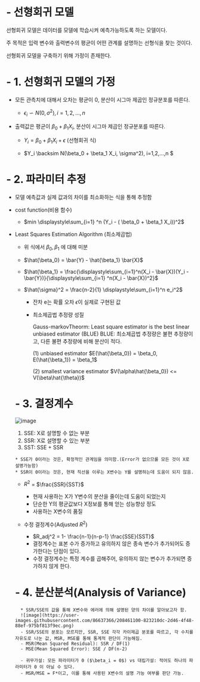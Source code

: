 # - 선형회귀 모델

 선형회귀 모델은 데이터를 모델에 학습시켜 예측가능하도록 하는 모델이다.
 
 주 목적은 입력 변수와 출력변수의 평균이 어떤 관계를 설명하는 선형식을 찾는 것이다.
 
 선형회귀 모델을 구축하기 위해 가정이 존재한다.
 

# - 1. 선형회귀 모델의 가정
 * 모든 관측치에 대해서 오차는 평균이 0, 분산이 시그마 제곱인 정규분포를 따른다.
 
   * $\epsilon_i \backsim N(0, \sigma^2), i = 1,2,...,n$
 
 * 출력값은 평균이 $\beta_0 + \beta_1 X_i$, 분산이 시그마 제곱인 정규분포를 따른다.

   * $Y_i = \beta_0 + \beta_1 X_i + \epsilon$ (선형회귀 식)
 
   * $Y_i \backsim N(\beta_0 + \beta_1 X_i, \sigma^2), i=1,2,...,n $

# - 2. 파라미터 추정
 * 모델 예측값과 실제 값과의 차이를 최소화하는 식을 통해 추정함
 
 * cost function(비용 함수)
 
   * $min \displaystyle\sum_{i=1} ^n (Y_i - ( \beta_0 + \beta_1 X_i))^2$
   
 * Least Squares Estimation Algorithm (최소제곱법)
 
   * 위 식에서 $\beta_0, \beta_1$ 에 대해 미분
      
   * $\hat{\beta_0} = \bar{Y} - \hat{\beta_1} \bar{X}$
   
   * $\hat{\beta_1} = \frac{\displaystyle\sum_{i=1}^n(X_i - \bar{X})(Y_i - \bar{Y})}{\displaystyle\sum_{i=1} ^n(X_i - \bar{X})^2}$
 
   * $\hat{\sigma}^2 = \frac{n-2}{1} \displaystyle\sum_{i=1}^n e_i^2$
 
      * 잔차 e는 확률 오차 $\epsilon$이 실제로 구현된 값
 
      * 최소제곱법 추정량 성질
        
        Gauss-markovTheorm: Least square estimator is the best linear unbiased estimator (BLUE)
        BLUE: 최소제곱법 추정량은 불편 추정량이고, 다른 불편 추정량에 비해 분산이 적다.
        
        (1) unbiased estimator $E(\hat{\beta_0}) = \beta_0, E(\hat{\beta_1}) = \beta_1$
        
        (2) smallest variance estimator $V(\alpha\hat{\beta_0}) <= V(\beta\hat{\theta})$ 
     
 
   # - 3. 결정계수
   
   ![image](https://user-images.githubusercontent.com/86637366/208448158-b1ef9028-e2e2-448b-90b4-0f7bcf3a8341.png)

     1) SSE: X로 설명할 수 없는 부분
     2) SSR: X로 설명할 수 있는 부분
     3) SST: SSE + SSR
     
       * SSE가 0이라는 것은, 확정적인 관계임을 의미함.(Error가 없으므롤 모든 것이 X로 설명가능함)
       * SSR이 0이라는 것은, 현재 직선을 이루는 X변수는 Y를 설명하는데 도움이 되지 않음.
     
     * $R^2$ = $\frac{SSR}{SST}$
       * 현재 사용하는 X가 Y변수의 분산을 줄이는데 도움이 되었는지
       * 단순한 Y의 평균값보다 X정보를 통해 얻는 성능향상 정도
       * 사용하는 X변수의 품질
       
     * 수정 결정계수(Adjusted $R^2$)
         * $R_adj^2 = 1- \frac{n-1}{n-p-1} \frac{SSE}{SST}$
         * 결정계수는 표본 수가 증가하고 유의하지 않은 종속 변수가 추가되어도 증가한다는 단점이 있다.
         * 수정 결정계수는 특정 계수를 곱해주어, 유의하지 않는 변수가 추가되면 증가하지 않게 한다.
   # - 4. 분산분석(Analysis of Variance)
         
         * SSR/SSE의 값을 통해 X변수와 에러에 의해 설명된 양의 차이를 알아보고자 함.
         ![image](https://user-images.githubusercontent.com/86637366/208461100-823210dc-2d46-4f48-88ef-975bf813f9ec.png)
         - SSR/SSE의 분포는 모르지만, SSR, SSE 각각 카이제곱 분포를 따르고, 각 수치를 자유도로 나눈 값, MSR, MSE를 통해 통계적 판단이 가능해짐.
         - MSR(Mean Squared Residual): SSR / DF(1)
         - MSE(Mean Squared Error): SSE / DF(n-2)
         
         - 귀무가설: 모든 파라미터가 0 ($\beta_i = 0$) vs 대립가설: 적어도 하나의 파라미터가 0 이 아닐 수 있다.
         - MSR/MSE = F*이고, 이를 통해 사용된 X변수의 설명 가능 여부를 판단 가능.
         




